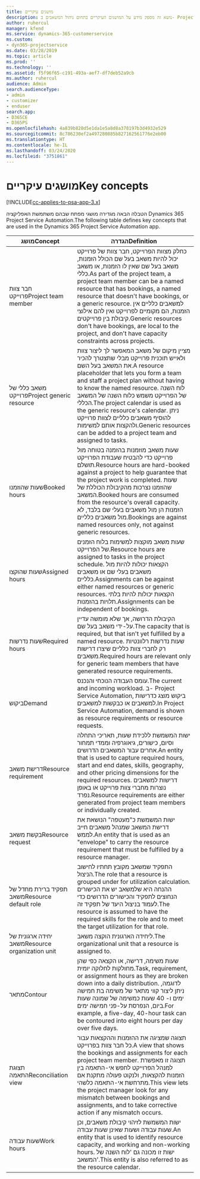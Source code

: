 ```yaml
---
title: מושגים עיקריים
description: נושא זה מספק מידע על המושגים העיקריים בתחום ניהול המשאבים ב- Project Service Automation.
author: ruhercul
manager: kfend
ms.service: dynamics-365-customerservice
ms.custom:
- dyn365-projectservice
ms.date: 03/28/2019
ms.topic: article
ms.prod: ''
ms.technology: ''
ms.assetid: f5f96f65-c191-493a-aef7-df7deb52a9cb
ms.author: ruhercul
audience: Admin
search.audienceType:
- admin
- customizer
- enduser
search.app:
- D365CE
- D365PS
ms.openlocfilehash: 4a839b828d5e1da1e5a8d8a378197b3d4932e529
ms.sourcegitcommit: 8c786230ef2a497280885b827162561776e2eb00
ms.translationtype: HT
ms.contentlocale: he-IL
ms.lasthandoff: 03/24/2020
ms.locfileid: "3751861"
---
```

# <a name="key-concepts"></a><span data-ttu-id="ddf42-103">מושגים עיקריים</span><span class="sxs-lookup"><span data-stu-id="ddf42-103">Key concepts</span></span>

[!INCLUDE[cc-applies-to-psa-app-3.x](../includes/cc-applies-to-psa-app-3x.md)]

<span data-ttu-id="ddf42-104">הטבלה הבאה מגדירה מושגי מפתח שבהם משתמשת האפליקציה Dynamics 365 Project Service Automation.</span><span class="sxs-lookup"><span data-stu-id="ddf42-104">The following table defines key concepts that are used in the Dynamics 365 Project Service Automation app.</span></span>

| <span data-ttu-id="ddf42-105">מושג</span><span class="sxs-lookup"><span data-stu-id="ddf42-105">Concept</span></span>                    | <span data-ttu-id="ddf42-106">הגדרה</span><span class="sxs-lookup"><span data-stu-id="ddf42-106">Definition</span></span> |
|----------------------------|------------|
| <span data-ttu-id="ddf42-107">חבר צוות פרוייקט</span><span class="sxs-lookup"><span data-stu-id="ddf42-107">Project team member</span></span>        | <span data-ttu-id="ddf42-108">כחלק מצוות הפרוייקט, חבר צוות של פרוייקט יכול להיות משאב בעל שם הכולל הזמנות, משאב בעל שם שאין לו הזמנות, או משאב כללי.</span><span class="sxs-lookup"><span data-stu-id="ddf42-108">As part of the project team, a project team member can be a named resource that has bookings, a named resource that doesn't have bookings, or a generic resource.</span></span> <span data-ttu-id="ddf42-109">למשאבים כלליים אין הזמנות, הם מקומיים לפרוייקט ואין להם אילוצי קיבולת בין פרוייקטים.</span><span class="sxs-lookup"><span data-stu-id="ddf42-109">Generic resources don't have bookings, are local to the project, and don't have capacity constraints across projects.</span></span> |
| <span data-ttu-id="ddf42-110">משאב כללי של פרוייקט</span><span class="sxs-lookup"><span data-stu-id="ddf42-110">Project generic resource</span></span>   | <span data-ttu-id="ddf42-111">מציין מיקום של משאב המאפשר לך ליצור צוות ולאייש תוכנית פרוייקט מבלי שתצטרך להכיר את המשאב בעל השם.</span><span class="sxs-lookup"><span data-stu-id="ddf42-111">A resource placeholder that lets you form a team and staff a project plan without having to know the named resource.</span></span> <span data-ttu-id="ddf42-112">לוח השנה של הפרוייקט משמש כלוח השנה של המשאב הכללי.</span><span class="sxs-lookup"><span data-stu-id="ddf42-112">The project calendar is used as the generic resource's calendar.</span></span> <span data-ttu-id="ddf42-113">ניתן להוסיף משאבים כלליים לצוות פרוייקט ולהקצות אותם למשימות.</span><span class="sxs-lookup"><span data-stu-id="ddf42-113">Generic resources can be added to a project team and assigned to tasks.</span></span> |
| <span data-ttu-id="ddf42-114">שעות שהוזמנו</span><span class="sxs-lookup"><span data-stu-id="ddf42-114">Booked hours</span></span>               | <span data-ttu-id="ddf42-115">שעות משאב מוזמנות בהזמנה בטוחה מול פרוייקט כדי להבטיח שעבודת הפרוייקט תושלם.</span><span class="sxs-lookup"><span data-stu-id="ddf42-115">Resource hours are hard-booked against a project to help guarantee that the project work is completed.</span></span> <span data-ttu-id="ddf42-116">שעות שהוזמנו נצרכות מהקיבולת הכוללת של המשאב.</span><span class="sxs-lookup"><span data-stu-id="ddf42-116">Booked hours are consumed from the resource's overall capacity.</span></span> <span data-ttu-id="ddf42-117">הזמנות הן מול משאבים בעלי שם בלבד, לא מול משאבים כלליים.</span><span class="sxs-lookup"><span data-stu-id="ddf42-117">Bookings are against named resources only, not against generic resources.</span></span> |
| <span data-ttu-id="ddf42-118">שעות שהוקצו</span><span class="sxs-lookup"><span data-stu-id="ddf42-118">Assigned hours</span></span>             | <span data-ttu-id="ddf42-119">שעות משאב מוקצות למשימות בלוח הזמנים של הפרוייקט.</span><span class="sxs-lookup"><span data-stu-id="ddf42-119">Resource hours are assigned to tasks in the project schedule.</span></span> <span data-ttu-id="ddf42-120">הקצאות יכולות להיות מול משאבים בעלי שם או משאבים כלליים.</span><span class="sxs-lookup"><span data-stu-id="ddf42-120">Assignments can be against either named resources or generic resources.</span></span> <span data-ttu-id="ddf42-121">הקצאות יכולות להיות בלתי תלויות בהזמנות.</span><span class="sxs-lookup"><span data-stu-id="ddf42-121">Assignments can be independent of bookings.</span></span> |
| <span data-ttu-id="ddf42-122">שעות נדרשות</span><span class="sxs-lookup"><span data-stu-id="ddf42-122">Required hours</span></span>             | <span data-ttu-id="ddf42-123">הקיבולת הדרושה, אך שלא מומשה עדיין על-ידי משאב בעל שם.</span><span class="sxs-lookup"><span data-stu-id="ddf42-123">The capacity that is required, but that isn't yet fulfilled by a named resource.</span></span> <span data-ttu-id="ddf42-124">שעות נדרשות רלוונטיות רק לחברי צוות כלליים שיצרו דרישות משאבים.</span><span class="sxs-lookup"><span data-stu-id="ddf42-124">Required hours are relevant only for generic team members that have generated resource requirements.</span></span> |
| <span data-ttu-id="ddf42-125">ביקוש</span><span class="sxs-lookup"><span data-stu-id="ddf42-125">Demand</span></span>                     | <span data-ttu-id="ddf42-126">עומס העבודה הנוכחי והנכנס.</span><span class="sxs-lookup"><span data-stu-id="ddf42-126">The current and incoming workload.</span></span> <span data-ttu-id="ddf42-127">ב- Project Service Automation, ביקוש מוצג כדרישות למשאבים או כבקשות למשאבים.</span><span class="sxs-lookup"><span data-stu-id="ddf42-127">In Project Service Automation, demand is shown as resource requirements or resource requests.</span></span> |
| <span data-ttu-id="ddf42-128">דרישת משאב</span><span class="sxs-lookup"><span data-stu-id="ddf42-128">Resource requirement</span></span>       | <span data-ttu-id="ddf42-129">ישות המשמשת ללכידת שעות, תאריכי התחלה וסיום, כישורים, גיאוגרפיה וממדי תמחור אחרים עבור המשאבים הדרושים.</span><span class="sxs-lookup"><span data-stu-id="ddf42-129">An entity that is used to capture required hours, start and end dates, skills, geography, and other pricing dimensions for the required resources.</span></span> <span data-ttu-id="ddf42-130">דרישות למשאבים נוצרות מחברי צוות פרוייקט או באופן נפרד.</span><span class="sxs-lookup"><span data-stu-id="ddf42-130">Resource requirements are either generated from project team members or individually created.</span></span> |
| <span data-ttu-id="ddf42-131">בקשת משאב</span><span class="sxs-lookup"><span data-stu-id="ddf42-131">Resource request</span></span>           | <span data-ttu-id="ddf42-132">ישות המשמשת כ"מעטפה" הנושאת את דרישת המשאב שמנהל משאבים חייב לממש.</span><span class="sxs-lookup"><span data-stu-id="ddf42-132">An entity that is used as an "envelope" to carry the resource requirement that must be fulfilled by a resource manager.</span></span> |
| <span data-ttu-id="ddf42-133">תפקיד ברירת מחדל של משאב</span><span class="sxs-lookup"><span data-stu-id="ddf42-133">Resource default role</span></span>      | <span data-ttu-id="ddf42-134">התפקיד שמשאב מקובץ תחתיו לחישוב הניצול.</span><span class="sxs-lookup"><span data-stu-id="ddf42-134">The role that a resource is grouped under for utilization calculation.</span></span> <span data-ttu-id="ddf42-135">ההנחה היא שלמשאב יש את הכישורים הנחוצים לתפקיד והכישורים הדרושים כדי לעמוד בניצול היעד של תפקיד זה.</span><span class="sxs-lookup"><span data-stu-id="ddf42-135">The resource is assumed to have the required skills for the role and to meet the target utilization for that role.</span></span> |
| <span data-ttu-id="ddf42-136">יחידה ארגונית של משאב</span><span class="sxs-lookup"><span data-stu-id="ddf42-136">Resource organization unit</span></span> | <span data-ttu-id="ddf42-137">ליחידה הארגונית הוקצה משאב.</span><span class="sxs-lookup"><span data-stu-id="ddf42-137">The organizational unit that a resource is assigned to.</span></span> |
| <span data-ttu-id="ddf42-138">מתאר</span><span class="sxs-lookup"><span data-stu-id="ddf42-138">Contour</span></span>                    | <span data-ttu-id="ddf42-139">שעות משימה, דרישה, או הקצאה כפי שהן מחולקות לחלוקה יומית.</span><span class="sxs-lookup"><span data-stu-id="ddf42-139">Task, requirement, or assignment hours as they are broken down into a daily distribution.</span></span> <span data-ttu-id="ddf42-140">לדוגמה, ניתן ליצור קווי מתאר של משימה בת חמישה ימים ו- 40 שעות כמשימה של שמונה שעות ביום, הנפרסת על-פני חמישה ימים.</span><span class="sxs-lookup"><span data-stu-id="ddf42-140">For example, a five-day, 40-hour task can be contoured into eight hours per day over five days.</span></span> |
| <span data-ttu-id="ddf42-141">תצוגת התאמה</span><span class="sxs-lookup"><span data-stu-id="ddf42-141">Reconciliation view</span></span>        | <span data-ttu-id="ddf42-142">תצוגה שמציגה את ההזמנות וההקצאות עבור כל חבר צוות בפרוייקט.</span><span class="sxs-lookup"><span data-stu-id="ddf42-142">A view that shows the bookings and assignments for each project team member.</span></span> <span data-ttu-id="ddf42-143">תצוגה זו מאפשרת למנהל הפרוייקט לחפש אי-התאמה בין הזמנות להקצאות, ולנקוט פעולה מתקנת אם מתרחשת אי-התאמה כלשהי.</span><span class="sxs-lookup"><span data-stu-id="ddf42-143">This view lets the project manager look for any mismatch between bookings and assignments, and to take corrective action if any mismatch occurs.</span></span> |
| <span data-ttu-id="ddf42-144">שעות עבודה</span><span class="sxs-lookup"><span data-stu-id="ddf42-144">Work hours</span></span>                 | <span data-ttu-id="ddf42-145">ישות המשמשת לזיהוי קיבולת משאבים, וכן שעות עבודה ושעות שאינן שעות עבודה.</span><span class="sxs-lookup"><span data-stu-id="ddf42-145">An entity that is used to identify resource capacity, and working and non-working hours.</span></span> <span data-ttu-id="ddf42-146">ישות זו מכונה גם 'לוח השנה של המשאב'.</span><span class="sxs-lookup"><span data-stu-id="ddf42-146">This entity is also referred to as the resource calendar.</span></span> |
